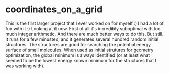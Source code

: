 # coordinates_on_a_grid

This is the first larger project that I ever worked on for myself :) I had a lot of fun with it :) Looking at it now. First of all it's incredibly suboptimal with too much integer arithmetic. And there are much better ways to do this. But still. It runs for a few minustes, and it generates several hundred random initial structures. The structures are good for searching the potential energy surface of small molecules. When used as initial strutures for geometry optimization, the global minimum is always identified (or at least what seemed to be the lowest energy known minimum for the structures that I was working with).
